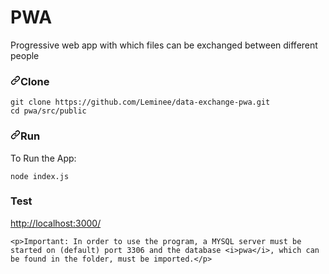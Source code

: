 <h1> PWA </h1> 

Progressive web app with which files can be exchanged between different people 


<h3><a id="user-content-development--run" class="anchor" aria-hidden="true" href="#development--run"><svg class="octicon octicon-link" viewBox="0 0 16 16" version="1.1" width="16" height="16" aria-hidden="true"><path fill-rule="evenodd" d="M7.775 3.275a.75.75 0 001.06 1.06l1.25-1.25a2 2 0 112.83 2.83l-2.5 2.5a2 2 0 01-2.83 0 .75.75 0 00-1.06 1.06 3.5 3.5 0 004.95 0l2.5-2.5a3.5 3.5 0 00-4.95-4.95l-1.25 1.25zm-4.69 9.64a2 2 0 010-2.83l2.5-2.5a2 2 0 012.83 0 .75.75 0 001.06-1.06 3.5 3.5 0 00-4.95 0l-2.5 2.5a3.5 3.5 0 004.95 4.95l1.25-1.25a.75.75 0 00-1.06-1.06l-1.25 1.25a2 2 0 01-2.83 0z"></path></svg></a>Clone </h3>
<div class="snippet-clipboard-content position-relative" data-snippet-clipboard-copy-content="git clone https://github.com/Leminee/data-exchange-pwa.git
cd pwa/src/public
"><pre><code>git clone https://github.com/Leminee/data-exchange-pwa.git
cd pwa/src/public
</code></pre></div>
<h3><a id="user-content-run" class="anchor" aria-hidden="true" href="#run"><svg class="octicon octicon-link" viewBox="0 0 16 16" version="1.1" width="16" height="16" aria-hidden="true"><path fill-rule="evenodd" d="M7.775 3.275a.75.75 0 001.06 1.06l1.25-1.25a2 2 0 112.83 2.83l-2.5 2.5a2 2 0 01-2.83 0 .75.75 0 00-1.06 1.06 3.5 3.5 0 004.95 0l2.5-2.5a3.5 3.5 0 00-4.95-4.95l-1.25 1.25zm-4.69 9.64a2 2 0 010-2.83l2.5-2.5a2 2 0 012.83 0 .75.75 0 001.06-1.06 3.5 3.5 0 00-4.95 0l-2.5 2.5a3.5 3.5 0 004.95 4.95l1.25-1.25a.75.75 0 00-1.06-1.06l-1.25 1.25a2 2 0 01-2.83 0z"></path></svg></a>Run</h3>
<p>To Run the App:</p>
<div class="snippet-clipboard-content position-relative" data-snippet-clipboard-copy-content="node index.js
"><pre><code>node index.js
</code></pre></div> 


<h3>Test </h3>
<a href="http://localhost:3000/" rel="nofollow">http://localhost:3000/</a></p>

</article>
        </div>
    </div> 
    
    <p>Important: In order to use the program, a MYSQL server must be started on (default) port 3306 and the database <i>pwa</i>, which can be found in the folder, must be imported.</p>
